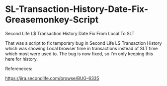 SL-Transaction-History-Date-Fix-Greasemonkey-Script
===================================================

Second Life L$ Transaction History Date Fix From Local To SLT



That was a script to fix temporary bug in Second Life L$ Transaction History which was showing Local browser time in transactions instead of SLT time which most were used to.
The bug is now fixed, so I'm only keeping this here for history.


Refereneces:

https://jira.secondlife.com/browse/BUG-6335
